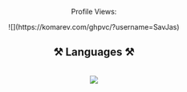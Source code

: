 
<p align="center">Profile Views:</p>
<div align="center">
   ![](https://komarev.com/ghpvc/?username=SavJas)
</div>


<h2 align="center">⚒️ Languages ⚒️</h2>
<br/>
<div align="center">
    <img src="https://skillicons.dev/icons?i=html,css,python,go,vscode,github,discord" />
</div>
